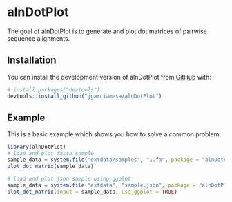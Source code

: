 
# alnDotPlot

<!-- badges: start -->
<!-- badges: end -->

The goal of alnDotPlot is to generate and plot dot matrices of pairwise sequence alignments.

## Installation

You can install the development version of alnDotPlot from [GitHub](https://github.com/) with:

``` r
# install.packages("devtools")
devtools::install_github("jgarciamesa/alnDotPlot")
```

## Example

This is a basic example which shows you how to solve a common problem:

``` r
library(alnDotPlot)
# load and plot fasta sample
sample_data = system.file("extdata/samples", "1.fa", package = "alnDotPlot")
plot_dot_matrix(sample_data)

# load and plot json sample using ggplot
sample_data = system.file("extdata", "sample.json", package = "alnDotPlot")
plot_dot_matrix(input = sample_data, use_ggplot = TRUE)
```

